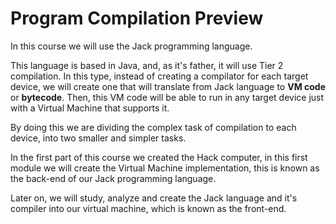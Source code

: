 
# Program Compilation Preview

In this course we will use the Jack programming language.

This language is based in Java, and, as it's father, it will use Tier 2 compilation.
In this type, instead of creating a compilator for each target device, we will create one that will translate from Jack language to **VM code** or **bytecode**. Then, this VM code will be able to run in any target device just with a Virtual Machine that supports it.

By doing this we are dividing the complex task of compilation to each device, into two smaller and simpler tasks.

In the first part of this course we created the Hack computer, in this first module we will create the Virtual Machine implementation, this is known as the back-end of our Jack programming language.

Later on, we will study, analyze and create the Jack language and it's compiler into our virtual machine, which is known as the front-end.